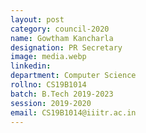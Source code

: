 ```yaml
---
layout: post
category: council-2020
name: Gowtham Kancharla
designation: PR Secretary
image: media.webp
linkedin:
department: Computer Science
rollno: CS19B1014
batch: B.Tech 2019-2023
session: 2019-2020
email: CS19B1014@iiitr.ac.in
---
```


<!-- @format -->
